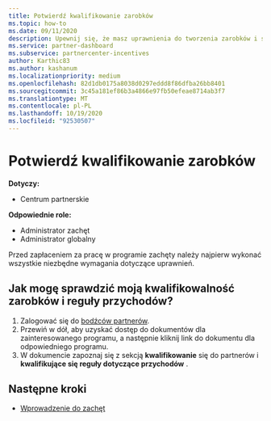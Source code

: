```yaml
---
title: Potwierdź kwalifikowanie zarobków
ms.topic: how-to
ms.date: 09/11/2020
description: Upewnij się, że masz uprawnienia do tworzenia zarobków i są one płatne w programie zachęt. Sprawdź swoje dochody i reguły przychodów w centrum partnerskim.
ms.service: partner-dashboard
ms.subservice: partnercenter-incentives
author: Karthic83
ms.author: kashanum
ms.localizationpriority: medium
ms.openlocfilehash: 82d1db0175a8038d0297eddd8f86dfba26bb8401
ms.sourcegitcommit: 3c45a181ef86b3a4866e97fb50efeae8714ab3f7
ms.translationtype: MT
ms.contentlocale: pl-PL
ms.lasthandoff: 10/19/2020
ms.locfileid: "92530507"
---
```

# <a name="confirm-your-incentives-earnings-eligibility"></a>Potwierdź kwalifikowanie zarobków

**Dotyczy:**

- Centrum partnerskie

**Odpowiednie role:**

- Administrator zachęt
- Administrator globalny

Przed zapłaceniem za pracę w programie zachęty należy najpierw wykonać wszystkie niezbędne wymagania dotyczące uprawnień.

## <a name="how-do-i-check-my-earning-eligibility-and-revenue-rules"></a>Jak mogę sprawdzić moją kwalifikowalność zarobków i reguły przychodów?

1. Zalogować się do [bodźców partnerów](https://partner.microsoft.com/membership/partner-incentives).
2. Przewiń w dół, aby uzyskać dostęp do dokumentów dla zainteresowanego programu, a następnie kliknij link do dokumentu dla odpowiedniego programu.
3. W dokumencie zapoznaj się z sekcją **kwalifikowanie** się do partnerów i **kwalifikujące się reguły dotyczące przychodów** .

## <a name="next-steps"></a>Następne kroki

- [Wprowadzenie do zachęt](incentives-get-started-intro.md)
